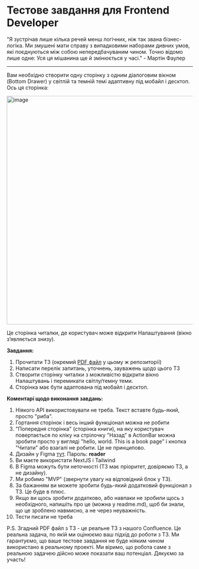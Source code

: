 # Тестове завдання для Frontend Developer
"Я зустрічав лише кілька речей менш логічних, ніж так звана бізнес-логіка. Ми змушені мати справу з випадковими наборами дивних умов, які поєднуються між собою непередбачуваним чином. Точно відомо лише одне: Уся ця мішанина ще й змінюється у часі." - Мартін Фаулер

---

Вам необхідно створити одну сторінку з одним діалоговим вікном (Bottom Drawer) у світлій та темній темі адаптивну під мобайл і десктоп. Ось ця сторінка:

<img width="619" alt="image" src="https://github.com/user-attachments/assets/2f76ba7b-ceff-4c0f-b68e-58612d0d1205">

Це сторінка читалки, де користувач може відкрити Налаштування (вікно зʼявляється знизу).

**Завдання:**
1. Прочитати ТЗ (окремий [PDF файл](https://github.com/booknet-company/TestFrontend/blob/a90a0dd42aec75c2137f9f0e482881de1b33aceb/SRS_Reader.pdf) у цьому ж репозиторії)
2. Написати перелік запитань, уточнень, зауважень щодо цього ТЗ
3. Створити сторінку читалки з можливістю відкрити вікно Налаштувань і перемикати світлу/темну теми.
4. Сторінка має бути адаптована під мобайл і десктоп.

**Коментарі щодо виконання завдань:**
1. Ніякого API використовувати не треба. Текст вставте будь-який, просто "риба". 
2. Гортання сторінок і весь інший функціонал можна не робити
3. "Попередня сторінка" (сторінка книги), на яку користувач повертається по кліку на стрілочку "Назад" в ActionBar можна зробити просто у вигляді "hello, world. This is a book page" і кнопка "Читати" або взагалі не робити. Це не принципово.
4. Дизайн у Figma [тут](https://www.figma.com/design/c0HFGSaiSGHXR7R2VtgU7H/%D0%9F%D0%BE%D1%80%D1%82%D0%B0%D0%BB-%D1%87%D0%B8%D1%82%D0%B0%D1%87%D0%B0?node-id=6964-60365&t=Z7curd1oM72U5tB8-1). Пароль: **reader**
5. Ви маєте використати NextJS і Tailwind
6. В Figma можуть бути неточності (ТЗ має пріоритет, довіряємо ТЗ, а не дизайну).
7. Ми робимо "MVP" (звернути увагу на відповідний блок у ТЗ).
8. За бажанням ви можете зробити будь-який додатковий функціонал з ТЗ. Це буде в плюс.
9. Якщо ви щось зробити додатково, або навпаки не зробили щось з необхідного, напишіть про це (можна у readme.md), щоб би знали, що це зроблено навмисно, а не через неуважність.
10. Тести писати не треба

P.S. Згадний PDF файл з ТЗ - це реальне ТЗ з нашого Confluence. Це реальна задача, по якій ми оцінюємо ваш підхід до роботи з ТЗ. Ми гарантуємо, що ваше тестове завдання не буде ніяким чином використано в реальному проекті. Ми віримо, що робота саме з реальною задачею дійсно може показати ваш потенціал. Дякуємо за участь!
